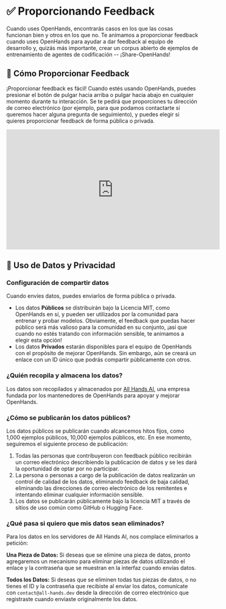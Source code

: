 # ✅ Proporcionando Feedback

Cuando uses OpenHands, encontrarás casos en los que las cosas funcionan bien y otros en los que no. Te animamos a proporcionar feedback cuando uses OpenHands para ayudar a dar feedback al equipo de desarrollo y, quizás más importante, crear un corpus abierto de ejemplos de entrenamiento de agentes de codificación -- ¡Share-OpenHands!

## 📝 Cómo Proporcionar Feedback

¡Proporcionar feedback es fácil! Cuando estés usando OpenHands, puedes presionar el botón de pulgar hacia arriba o pulgar hacia abajo en cualquier momento durante tu interacción. Se te pedirá que proporciones tu dirección de correo electrónico (por ejemplo, para que podamos contactarte si queremos hacer alguna pregunta de seguimiento), y puedes elegir si quieres proporcionar feedback de forma pública o privada.

<iframe width="560" height="315" src="https://www.youtube.com/embed/5rFx-StMVV0?si=svo7xzp6LhGK_GXr" title="YouTube video player" frameborder="0" allow="accelerometer; autoplay; clipboard-write; encrypted-media; gyroscope; picture-in-picture; web-share" referrerpolicy="strict-origin-when-cross-origin" allowfullscreen></iframe>

## 📜 Uso de Datos y Privacidad

### Configuración de compartir datos

Cuando envíes datos, puedes enviarlos de forma pública o privada.

- Los datos **Públicos** se distribuirán bajo la Licencia MIT, como OpenHands en sí, y pueden ser utilizados por la comunidad para entrenar y probar modelos. Obviamente, el feedback que puedas hacer público será más valioso para la comunidad en su conjunto, ¡así que cuando no estés tratando con información sensible, te animamos a elegir esta opción!
- Los datos **Privados** estarán disponibles para el equipo de OpenHands con el propósito de mejorar OpenHands. Sin embargo, aún se creará un enlace con un ID único que podrás compartir públicamente con otros.

### ¿Quién recopila y almacena los datos?

Los datos son recopilados y almacenados por [All Hands AI](https://all-hands.dev), una empresa fundada por los mantenedores de OpenHands para apoyar y mejorar OpenHands.

### ¿Cómo se publicarán los datos públicos?

Los datos públicos se publicarán cuando alcancemos hitos fijos, como 1,000 ejemplos públicos, 10,000 ejemplos públicos, etc. En ese momento, seguiremos el siguiente proceso de publicación:

1. Todas las personas que contribuyeron con feedback público recibirán un correo electrónico describiendo la publicación de datos y se les dará la oportunidad de optar por no participar.
2. La persona o personas a cargo de la publicación de datos realizarán un control de calidad de los datos, eliminando feedback de baja calidad, eliminando las direcciones de correo electrónico de los remitentes e intentando eliminar cualquier información sensible.
3. Los datos se publicarán públicamente bajo la licencia MIT a través de sitios de uso común como GitHub o Hugging Face.

### ¿Qué pasa si quiero que mis datos sean eliminados?

Para los datos en los servidores de All Hands AI, nos complace eliminarlos a petición:

**Una Pieza de Datos:** Si deseas que se elimine una pieza de datos, pronto agregaremos un mecanismo para eliminar piezas de datos utilizando el enlace y la contraseña que se muestran en la interfaz cuando envías datos.

**Todos los Datos:** Si deseas que se eliminen todas tus piezas de datos, o no tienes el ID y la contraseña que recibiste al enviar los datos, comunícate con `contact@all-hands.dev` desde la dirección de correo electrónico que registraste cuando enviaste originalmente los datos.